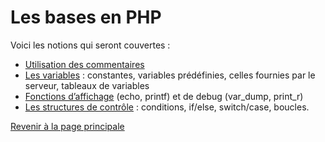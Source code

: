 # Les bases en PHP

Voici les notions qui seront couvertes :

- [Utilisation des commentaires](utilisation-commentaire.md)
- [Les variables](variables.md) : constantes, variables prédéfinies, celles fournies par le serveur, tableaux de variables
- [Fonctions d’affichage](fonctions-affichage.md) (echo, printf) et de debug (var_dump, print_r)
- [Les structures de contrôle](structures-controle.md) : conditions, if/else, switch/case, boucles.

[Revenir à la page principale](../README.md)
